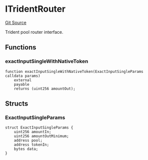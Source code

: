# ITridentRouter
[Git Source](https://github.com/KlimaDAO/klimadao-solidity/blob/29fd912e7e35bfd36ad9c6e57c2a312d3aed3640/src/retirement_v1/interfaces/ITridentRouter.sol)

Trident pool router interface.


## Functions
### exactInputSingleWithNativeToken


```solidity
function exactInputSingleWithNativeToken(ExactInputSingleParams calldata params)
    external
    payable
    returns (uint256 amountOut);
```

## Structs
### ExactInputSingleParams

```solidity
struct ExactInputSingleParams {
    uint256 amountIn;
    uint256 amountOutMinimum;
    address pool;
    address tokenIn;
    bytes data;
}
```

